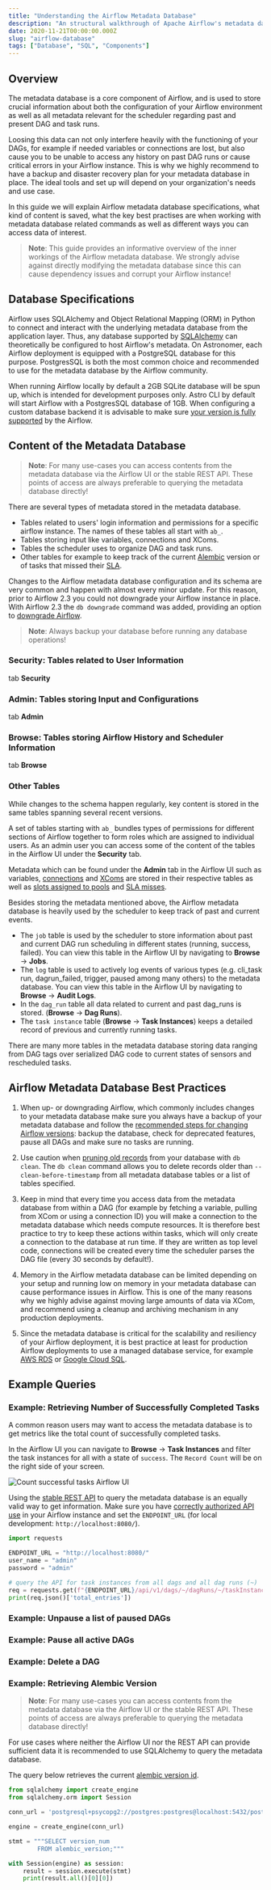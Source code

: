 ```yaml
---
title: "Understanding the Airflow Metadata Database"
description: "An structural walkthrough of Apache Airflow's metadata database, with a full ERD."
date: 2020-11-21T00:00:00.000Z
slug: "airflow-database"
tags: ["Database", "SQL", "Components"]
---
```


## Overview

The metadata database is a core component of Airflow, and is used to store crucial information about both the configuration of your Airflow environment as well as all metadata relevant for the scheduler regarding past and present DAG and task runs.

Loosing this data can not only interfere heavily with the functioning of your DAGs, for example if needed variables or connections are lost, but also cause you to be unable to access any history on past DAG runs or cause critical errors in your Airflow instance. This is why we highly recommend to have a backup and disaster recovery plan for your metadata database in place. The ideal tools and set up will depend on your organization's needs and use case.

In this guide we will explain Airflow metadata database specifications, what kind of content is saved, what the key best practises are when working with metadata database related commands as well as different ways you can access data of interest.

> **Note**: This guide provides an informative overview of the inner workings of the Airflow metadata database. We strongly advise against directly modifying the metadata database since this can cause dependency issues and corrupt your Airflow instance!

## Database Specifications

Airflow uses SQLAlchemy and Object Relational Mapping (ORM) in Python to connect and interact with the underlying metadata database from the application layer. Thus, any database supported by [SQLAlchemy](https://www.sqlalchemy.org/) can theoretically be configured to host Airflow's metadata. On Astronomer, each Airflow deployment is equipped with a PostgreSQL database for this purpose. PostgresSQL is both the most common choice and recommended to use for the metadata database by the Airflow community.

When running Airflow locally by default a 2GB SQLite database will be spun up, which is intended for development purposes only. Astro CLI by default will start Airflow with a PostgresSQL database of 1GB. When configuring a custom database backend it is advisable to make sure [your version is fully supported](https://airflow.apache.org/docs/apache-airflow/stable/howto/set-up-database.html#choosing-database-backend) by the Airflow.


## Content of the Metadata Database

> **Note**: For many use-cases you can access contents from the metadata database via the Airflow UI or the stable REST API. These points of access are always preferable to querying the metadata database directly!

There are several types of metadata stored in the metadata database.

- Tables related to users' login information and permissions for a specific airflow instance. The names of these tables all start with `ab_`.
- Tables storing input like variables, connections and XComs.
- Tables the scheduler uses to organize DAG and task runs.  
- Other tables for example to keep track of the current [Alembic](https://alembic.sqlalchemy.org/en/latest/index.html) version or of tasks that missed their [SLA](https://www.astronomer.io/guides/error-notifications-in-airflow/#airflow-slas).

Changes to the Airflow metadata database configuration and its schema are very common and happen with almost every minor update. For this reason, prior to Airflow 2.3 you could not downgrade your Airflow instance in place. With Airflow 2.3 the `db downgrade` command was added, providing an option to [downgrade Airflow](https://airflow.apache.org/docs/apache-airflow/2.3.0/usage-cli.html#downgrading-airflow).

> **Note**: Always backup your database before running any database operations!

### Security: Tables related to User Information

tab **Security**

### Admin: Tables storing Input and Configurations

tab **Admin**

### Browse: Tables storing Airflow History and Scheduler Information

tab **Browse**

### Other Tables

While changes to the schema happen regularly, key content is stored in the same tables spanning several recent versions.

A set of tables starting with `ab_` bundles types of permissions for different sections of Airflow together to form roles which are assigned to individual users. As an admin user you can access some of the content of the tables in the Airflow UI under the **Security** tab.

Metadata which can be found under the **Admin** tab in the Airflow UI such as variables, [connections](https://www.astronomer.io/guides/connections) and [XComs](https://www.astronomer.io/guides/airflow-passing-data-between-tasks) are stored in their respective tables as well as [slots assigned to pools](https://www.astronomer.io/guides/airflow-pools/) and [SLA misses](https://www.astronomer.io/guides/error-notifications-in-airflow/#airflow-slas).  

Besides storing the metadata mentioned above, the Airflow metadata database is heavily used by the scheduler to keep track of past and current events.

- The `job` table is used by the scheduler to store information about past and current DAG run scheduling in different states (running, success, failed). You can view this table in the Airflow UI by navigating to **Browse** -> **Jobs**.
- The `log` table is used to actively log events of various types (e.g. cli_task run, dagrun_failed, trigger, paused among many others) to the metadata database. You can view this table in the Airflow UI by navigating to **Browse** -> **Audit Logs**.
- In the `dag_run` table all data related to current and past dag_runs is stored. (**Browse** -> **Dag Runs**).
- The `task instance` table (**Browse** -> **Task Instances**) keeps a detailed record of previous and currently running tasks.

There are many more tables in the metadata database storing data ranging from DAG tags over serialized DAG code to current states of sensors and rescheduled tasks.

## Airflow Metadata Database Best Practices

1. When up- or downgrading Airflow, which commonly includes changes to your metadata database make sure you always have a backup of your metadata database and follow the [recommended steps for changing Airflow versions](https://airflow.apache.org/docs/apache-airflow/stable/installation/upgrading.html?highlight=upgrade): backup the database, check for deprecated features, pause all DAGs and make sure no tasks are running.

2. Use caution when [pruning old records](https://airflow.apache.org/docs/apache-airflow/stable/usage-cli.html#purge-history-from-metadata-database) from your database with `db clean`. The `db clean` command allows you to delete records older than `--clean-before-timestamp` from all metadata database tables or a list of tables specified.

3. Keep in mind that every time you access data from the metadata database from within a DAG (for example by fetching a variable, pulling from XCom or using a connection ID) you will make a connection to the metadata database which needs compute resources. It is therefore best practice to try to keep these actions within tasks, which will only create a connection to the database at run time. If they are written as top level code, connections will be created every time the scheduler parses the DAG file (every 30 seconds by default!).

4. Memory in the Airflow metadata database can be limited depending on your setup and running low on memory in your metadata database can cause performance issues in Airflow. This is one of the many reasons why we highly advise against moving large amounts of data via XCom, and recommend using a cleanup and archiving mechanism in any production deployments.

5. Since the metadata database is critical for the scalability and resiliency of your Airflow deployment, it is best practice at least for production Airflow deployments to use a managed database service, for example [AWS RDS](https://aws.amazon.com/rds/) or [Google Cloud SQL](https://cloud.google.com/sql).

## Example Queries

### Example: Retrieving Number of Successfully Completed Tasks

A common reason users may want to access the metadata database is to get metrics like the total count of successfully completed tasks.

In the Airflow UI you can navigate to **Browse** -> **Task Instances** and filter the task instances for all with a state of `success`. The `Record Count` will be on the right side of your screen.

![Count successful tasks Airflow UI](<https://assets2.astronomer.io/main/guides/your-guide-folder/successful_tasks_UI.png>)

Using the [stable REST API](https://airflow.apache.org/docs/apache-airflow/stable/stable-rest-api-ref.html#section/Overview) to query the metadata database is an equally valid way to get information. Make sure you have [correctly authorized API use](https://airflow.apache.org/docs/apache-airflow/stable/security/api.html) in your Airflow instance and set the `ENDPOINT_URL` (for local development: `http://localhost:8080/`).

```python
import requests

ENDPOINT_URL = "http://localhost:8080/"
user_name = "admin"
password = "admin"

# query the API for task instances from all dags and all dag runs (~)
req = requests.get(f"{ENDPOINT_URL}/api/v1/dags/~/dagRuns/~/taskInstances?state=success",  auth=(user_name, password))
print(req.json()['total_entries'])
```

### Example: Unpause a list of paused DAGs


### Example: Pause all active DAGs


### Example: Delete a DAG


### Example: Retrieving Alembic Version

> **Note**: For many use-cases you can access contents from the metadata database via the Airflow UI or the stable REST API. These points of access are always preferable to querying the metadata database directly!

For use cases where neither the Airflow UI nor the REST API can provide sufficient data it is recommended to use SQLAlchemy to query the metadata database.

The query below retrieves the current [alembic version id](https://alembic.sqlalchemy.org/en/latest/).

```python
from sqlalchemy import create_engine
from sqlalchemy.orm import Session

conn_url = 'postgresql+psycopg2://postgres:postgres@localhost:5432/postgres'

engine = create_engine(conn_url)

stmt = """SELECT version_num
        FROM alembic_version;"""

with Session(engine) as session:
    result = session.execute(stmt)
    print(result.all()[0][0])
```
